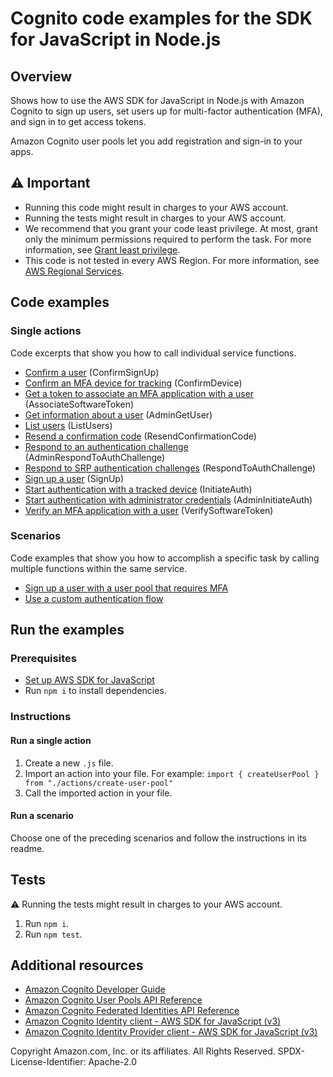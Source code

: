 # Cognito code examples for the SDK for JavaScript in Node.js

## Overview

Shows how to use the AWS SDK for JavaScript in Node.js with Amazon Cognito to
sign up users, set users up for multi-factor authentication (MFA), and sign in to
get access tokens.

Amazon Cognito user pools let you add registration and sign-in to your apps.

## ⚠️ Important

- Running this code might result in charges to your AWS account.
- Running the tests might result in charges to your AWS account.
- We recommend that you grant your code least privilege. At most, grant only the minimum permissions required to perform the task. For more information, see [Grant least privilege](https://docs.aws.amazon.com/IAM/latest/UserGuide/best-practices.html#grant-least-privilege).
- This code is not tested in every AWS Region. For more information, see [AWS Regional Services](https://aws.amazon.com/about-aws/global-infrastructure/regional-product-services).

## Code examples

### Single actions

Code excerpts that show you how to call individual service functions.

- [Confirm a user](./actions/confirm-sign-up.js) (ConfirmSignUp)
- [Confirm an MFA device for tracking](./actions/confirm-device.js) (ConfirmDevice)
- [Get a token to associate an MFA application with a user](./actions/associate-software-token.js) (AssociateSoftwareToken)
- [Get information about a user](./actions/admin-get-user.js) (AdminGetUser)
- [List users](./actions/list-users.js) (ListUsers)
- [Resend a confirmation code](./actions/resend-confirmation-code.js) (ResendConfirmationCode)
- [Respond to an authentication challenge](./actions/admin-respond-to-auth-challenge.js) (AdminRespondToAuthChallenge)
- [Respond to SRP authentication challenges](./actions/respond-to-auth-challenge.js) (RespondToAuthChallenge)
- [Sign up a user](./actions/sign-up.js) (SignUp)
- [Start authentication with a tracked device](./actions/initiate-auth.js) (InitiateAuth)
- [Start authentication with administrator credentials](./actions/admin-initiate-auth.js) (AdminInitiateAuth)
- [Verify an MFA application with a user](./actions/verify-software-token.js) (VerifySoftwareToken)

### Scenarios

Code examples that show you how to accomplish a specific task by calling multiple functions within the same service.

- [Sign up a user with a user pool that requires MFA](./scenarios/basic)
- [Use a custom authentication flow](./scenarios/lambda-triggers)

## Run the examples

### Prerequisites

- [Set up AWS SDK for JavaScript](../README.rst)
- Run `npm i` to install dependencies.

### Instructions

#### Run a single action

1. Create a new `.js` file.
2. Import an action into your file. For example: `import { createUserPool } from "./actions/create-user-pool"`
3. Call the imported action in your file.

#### Run a scenario

Choose one of the preceding scenarios and follow the instructions in
its readme.

## Tests

⚠️ Running the tests might result in charges to your AWS account.

1. Run `npm i`.
2. Run `npm test`.

## Additional resources

- [Amazon Cognito Developer Guide](https://docs.aws.amazon.com/cognito/index.html)
- [Amazon Cognito User Pools API Reference](https://docs.aws.amazon.com/cognito-user-identity-pools/latest/APIReference/Welcome.html)
- [Amazon Cognito Federated Identities API Reference](https://docs.aws.amazon.com/cognitoidentity/latest/APIReference/Welcome.html)
- [Amazon Cognito Identity client - AWS SDK for JavaScript (v3)](https://docs.aws.amazon.com/AWSJavaScriptSDK/v3/latest/clients/client-cognito-identity/index.html)
- [Amazon Cognito Identity Provider client - AWS SDK for JavaScript (v3)](https://docs.aws.amazon.com/AWSJavaScriptSDK/v3/latest/clients/client-cognito-identity-provider/index.html)

Copyright Amazon.com, Inc. or its affiliates. All Rights Reserved. SPDX-License-Identifier: Apache-2.0
